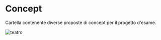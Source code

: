 # Concept

Cartella contenente diverse proposte di concept per il progetto d'esame.

![teatro](https://user-images.githubusercontent.com/79698027/122650479-816eed80-d133-11eb-87c7-e693d309caa2.JPG)

